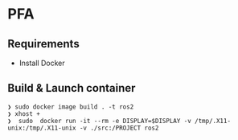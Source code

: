 # PFA

## Requirements
- Install Docker


## Build & Launch container

```
❯ sudo docker image build . -t ros2
❯ xhost +
❯  sudo  docker run -it --rm -e DISPLAY=$DISPLAY -v /tmp/.X11-unix:/tmp/.X11-unix -v ./src:/PROJECT ros2
```
